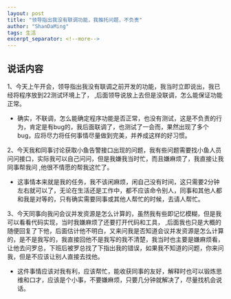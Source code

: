```yaml
---
layout: post
title: "领导指出我没有联调功能，我推托问题，不负责"
author: "ShanDaMing"
tags: 生活
excerpt_separator: <!--more-->
---
```


## 说话内容
1、今天上午开会，领导指出我没有联调之前开发的功能，我当时立即说出，我已经将程序放到22测试环境上了，<!--more--> ,后面领导说放上去但是没联调，怎么能保证功能正常。
* 确实，不联调，怎么能确定程序功能是否正常，也没有测试，这是不负责的行为，肯定是有bug的，我后面联调了，也测试了一会而，果然出现了多个bug，应将尽力将任何事情尽量做到完美，并养成这样的好习惯。

2、今天我和同事讨论获取小鱼告警接口出现的问题，我有些问题需要找小鱼人员问问接口，实际我可以自己问问，但是我嫌我当时忙，而且嫌麻烦了，我直接让我同事帮我问<!--more--> ,他很不情愿的帮我这忙了。
* 这事情本来就是我的任务，我不该闲麻烦，闲自己没有时间，这只需要2分钟左右就可以了，无论在生活还是工作中，都不应该命令别人，同事和其他人都和我是对等的，只有确实需要同事或其他人帮忙的时候，去请人帮忙。

3、今天同事向我问会议并发资源是怎么计算的，虽然我有些即记忆模糊，但是我可以看看代码实现，当时我嫌麻烦了还要打开代码和工具，<!--more--> ,后面我也只是大概的随便回复了下他，后面估计他不明白，又来问我是否知道会议并发资源是怎么计算的，是不是我写的，我直接回他不是我写的我不清楚，我当时也主要是嫌麻烦看，让他去问罗总，下班后被罗总找了下指出我的错误，如果我不知道的问题，你来问我，但是不应该让别人直接去找他。
* 这件事情应该对我有利，应该帮忙，能收获同事的友好，解释时也可以锻炼思维和口才，应该是个小事，不要嫌麻烦，只要几分钟就解决了，尽量找机会说话。
